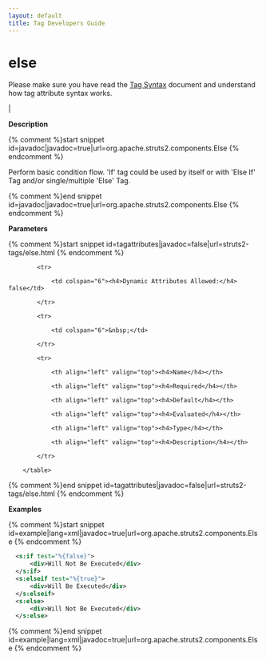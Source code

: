 ```yaml
---
layout: default
title: Tag Developers Guide
---
```


# else


Please make sure you have read the [Tag Syntax](#PAGE_13927) document and understand how tag attribute syntax works.

| 

__Description__



{% comment %}start snippet id=javadoc|javadoc=true|url=org.apache.struts2.components.Else {% endcomment %}
<p>
 <p>Perform basic condition flow. 'If' tag could be used by itself or with 'Else If' Tag and/or single/multiple 'Else'
 Tag.</p>

</p>
{% comment %}end snippet id=javadoc|javadoc=true|url=org.apache.struts2.components.Else {% endcomment %}

__Parameters__



{% comment %}start snippet id=tagattributes|javadoc=false|url=struts2-tags/else.html {% endcomment %}
<p>		<table width="100%">

			<tr>

				<td colspan="6"><h4>Dynamic Attributes Allowed:</h4> false</td>

			</tr>

			<tr>

				<td colspan="6">&nbsp;</td>

			</tr>

			<tr>

				<th align="left" valign="top"><h4>Name</h4></th>

				<th align="left" valign="top"><h4>Required</h4></th>

				<th align="left" valign="top"><h4>Default</h4></th>

				<th align="left" valign="top"><h4>Evaluated</h4></th>

				<th align="left" valign="top"><h4>Type</h4></th>

				<th align="left" valign="top"><h4>Description</h4></th>

			</tr>

		</table>

</p>
{% comment %}end snippet id=tagattributes|javadoc=false|url=struts2-tags/else.html {% endcomment %}

__Examples__



{% comment %}start snippet id=example|lang=xml|javadoc=true|url=org.apache.struts2.components.Else {% endcomment %}

```xml
  <s:if test="%{false}">
      <div>Will Not Be Executed</div>
  </s:if>
  <s:elseif test="%{true}">
      <div>Will Be Executed</div>
  </s:elseif>
  <s:else>
      <div>Will Not Be Executed</div>
  </s:else>

```

{% comment %}end snippet id=example|lang=xml|javadoc=true|url=org.apache.struts2.components.Else {% endcomment %}
